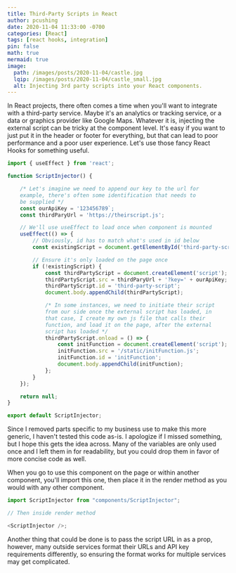 ```yaml
---
title: Third-Party Scripts in React
author: pcushing
date: 2020-11-04 11:33:00 -0700
categories: [React]
tags: [react hooks, integration]
pin: false
math: true
mermaid: true
image:
  path: /images/posts/2020-11-04/castle.jpg
  lqip: /images/posts/2020-11-04/castle_small.jpg
  alt: Injecting 3rd party scripts into your React components.
---
```


In React projects, there often comes a time when you'll want to integrate with a third-party service. Maybe it's an analytics or tracking service, or a data or graphics provider like Google Maps. Whatever it is, injecting the external script can be tricky at the component level. It's easy if you want to just put it in the header or footer for everything, but that can lead to poor performance and a poor user experience. Let's use those fancy React Hooks for something useful.

```javascript
import { useEffect } from 'react';

function ScriptInjector() {

    /* Let's imagine we need to append our key to the url for
    example, there's often some identification that needs to
    be supplied */
    const ourApiKey = '123456789`;
    const thirdParyUrl = 'https://theirscript.js';

    // We'll use useEffect to load once when component is mounted
    useEffect(() => {
        // Obviously, id has to match what's used in id below
        const existingScript = document.getElementById('third-party-script');

        // Ensure it's only loaded on the page once
        if (!existingScript) {
            const thirdPartyScript = document.createElement('script');
            thirdPartyScript.src = thirdParyUrl + '?key=' + ourApiKey;
            thirdPartyScript.id = 'third-party-script';
            document.body.appendChild(thirdPartyScript);

            /* In some instances, we need to initiate their script
            from our side once the external script has loaded, in
            that case, I create my own js file that calls their
            function, and load it on the page, after the external
            script has loaded */
            thirdPartyScript.onload = () => {
                const initFunction = document.createElement('script');
                initFunction.src = '/static/initFunction.js';
                initFunction.id = 'initFunction';
                document.body.appendChild(initFunction);
            };
        }
    });

    return null;
}

export default ScriptInjector;
```

Since I removed parts specific to my business use to make this more generic, I haven't tested this code as-is. I apologize if I missed something, but I hope this gets the idea across. Many of the variables are only used once and I left them in for readability, but you could drop them in favor of more concise code as well.

When you go to use this component on the page or within another component, you'll import this one, then place it in the render method as you would with any other component.

```javascript
import ScriptInjector from "components/ScriptInjector";

// Then inside render method

<ScriptInjector />;
```

Another thing that could be done is to pass the script URL in as a prop, however, many outside services format their URLs and API key requirements differently, so ensuring the format works for multiple services may get complicated.
